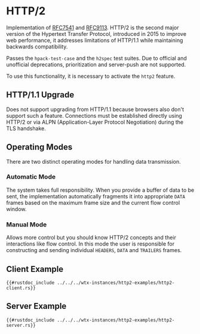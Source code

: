 # HTTP/2

Implementation of [RFC7541](https://datatracker.ietf.org/doc/html/rfc7541) and [RFC9113](https://datatracker.ietf.org/doc/html/rfc9113). HTTP/2 is the second major version of the Hypertext Transfer Protocol, introduced in 2015 to improve web performance, it addresses limitations of HTTP/1.1 while maintaining backwards compatibility.

Passes the `hpack-test-case` and the `h2spec` test suites. Due to official and unofficial deprecations, prioritization and server-push are not supported.

To use this functionality, it is necessary to activate the `http2` feature.

## HTTP/1.1 Upgrade

Does not support upgrading from HTTP/1.1 because browsers also don't support such a feature. Connections must be established directly using HTTP/2 or via ALPN (Application-Layer Protocol Negotiation) during the TLS handshake.

## Operating Modes

There are two distinct operating modes for handling data transmission.

### Automatic Mode

The system takes full responsibility. When you provide a buffer of data to be sent, the implementation automatically fragments it into appropriate `DATA` frames based on the maximum frame size and the current flow control window.

### Manual Mode

Allows more control but you should know HTTP/2 concepts and their interactions like flow control. In this mode the user is responsible for constructing and sending individual `HEADERS`, `DATA` and `TRAILERS` frames.

## Client Example

```rust,edition2024,no_run
{{#rustdoc_include ../../../wtx-instances/http2-examples/http2-client.rs}}
```

## Server Example

```rust,edition2024,no_run
{{#rustdoc_include ../../../wtx-instances/http2-examples/http2-server.rs}}
```
